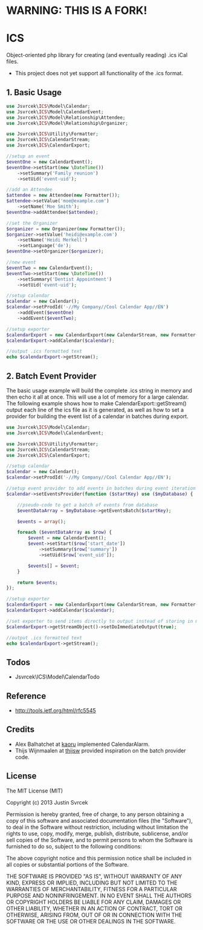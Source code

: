 # WARNING: THIS IS A FORK!

ICS
===

Object-oriented php library for creating (and eventually reading) .ics iCal files.

* This project does not yet support all functionality of the .ics format.

## 1. Basic Usage

```php
use Jsvrcek\ICS\Model\Calendar;
use Jsvrcek\ICS\Model\CalendarEvent;
use Jsvrcek\ICS\Model\Relationship\Attendee;
use Jsvrcek\ICS\Model\Relationship\Organizer;

use Jsvrcek\ICS\Utility\Formatter;
use Jsvrcek\ICS\CalendarStream;
use Jsvrcek\ICS\CalendarExport;

//setup an event
$eventOne = new CalendarEvent();
$eventOne->setStart(new \DateTime())
	->setSummary('Family reunion')
	->setUid('event-uid');

//add an Attendee
$attendee = new Attendee(new Formatter());
$attendee->setValue('moe@example.com')
	->setName('Moe Smith');
$eventOne->addAttendee($attendee);

//set the Organizer
$organizer = new Organizer(new Formatter());
$organizer->setValue('heidi@example.com')
	->setName('Heidi Merkell')
	->setLanguage('de');
$eventOne->setOrganizer($organizer);

//new event
$eventTwo = new CalendarEvent();
$eventTwo->setStart(new \DateTime())
	->setSummary('Dentist Appointment')
	->setUid('event-uid');

//setup calendar
$calendar = new Calendar();
$calendar->setProdId('-//My Company//Cool Calendar App//EN')
	->addEvent($eventOne)
	->addEvent($eventTwo);

//setup exporter
$calendarExport = new CalendarExport(new CalendarStream, new Formatter());
$calendarExport->addCalendar($calendar);

//output .ics formatted text
echo $calendarExport->getStream();
```

## 2. Batch Event Provider

The basic usage example will build the complete .ics string in memory and then echo it all
at once. This will use a lot of memory for a large calendar. The following example shows
how to make CalendarExport::getStream() output each line of the ics file as it is generated, as well as how to set a provider
for building the event list of a calendar in batches during export.

```php
use Jsvrcek\ICS\Model\Calendar;
use Jsvrcek\ICS\Model\CalendarEvent;

use Jsvrcek\ICS\Utility\Formatter;
use Jsvrcek\ICS\CalendarStream;
use Jsvrcek\ICS\CalendarExport;

//setup calendar
$calendar = new Calendar();
$calendar->setProdId('-//My Company//Cool Calendar App//EN');

//setup event provider to add events in batches during event iteration in $calendarExport->getStream()
$calendar->setEventsProvider(function ($startKey) use ($myDatabase) {

	//pseudo-code to get a batch of events from database
	$eventDataArray = $myDatabase->getEventsBatch($startKey);

	$events = array();

	foreach ($eventDataArray as $row) {
		$event = new CalendarEvent();
		$event->setStart($row['start_date'])
			->setSummary($row['summary'])
			->setUid($row['event_uid']);

		$events[] = $event;
	}

	return $events;
});

//setup exporter
$calendarExport = new CalendarExport(new CalendarStream, new Formatter());
$calendarExport->addCalendar($calendar);

//set exporter to send items directly to output instead of storing in memory
$calendarExport->getStreamObject()->setDoImmediateOutput(true);

//output .ics formatted text
echo $calendarExport->getStream();
```

## Todos

* Jsvrcek\ICS\Model\CalendarTodo

## Reference

 * http://tools.ietf.org/html/rfc5545

## Credits

 * Alex Balhatchet at [kaoru](https://github.com/kaoru) implemented CalendarAlarm.
 * Thijs Wijnmaalen at [thijsw](https://github.com/thijsw/ics-large) provided inspiration on the batch provider code.

## License

The MIT License (MIT)

Copyright (c) 2013 Justin Svrcek

Permission is hereby granted, free of charge, to any person obtaining a copy
of this software and associated documentation files (the "Software"), to deal
in the Software without restriction, including without limitation the rights
to use, copy, modify, merge, publish, distribute, sublicense, and/or sell
copies of the Software, and to permit persons to whom the Software is
furnished to do so, subject to the following conditions:

The above copyright notice and this permission notice shall be included in
all copies or substantial portions of the Software.

THE SOFTWARE IS PROVIDED "AS IS", WITHOUT WARRANTY OF ANY KIND, EXPRESS OR
IMPLIED, INCLUDING BUT NOT LIMITED TO THE WARRANTIES OF MERCHANTABILITY,
FITNESS FOR A PARTICULAR PURPOSE AND NONINFRINGEMENT. IN NO EVENT SHALL THE
AUTHORS OR COPYRIGHT HOLDERS BE LIABLE FOR ANY CLAIM, DAMAGES OR OTHER
LIABILITY, WHETHER IN AN ACTION OF CONTRACT, TORT OR OTHERWISE, ARISING FROM,
OUT OF OR IN CONNECTION WITH THE SOFTWARE OR THE USE OR OTHER DEALINGS IN
THE SOFTWARE.

